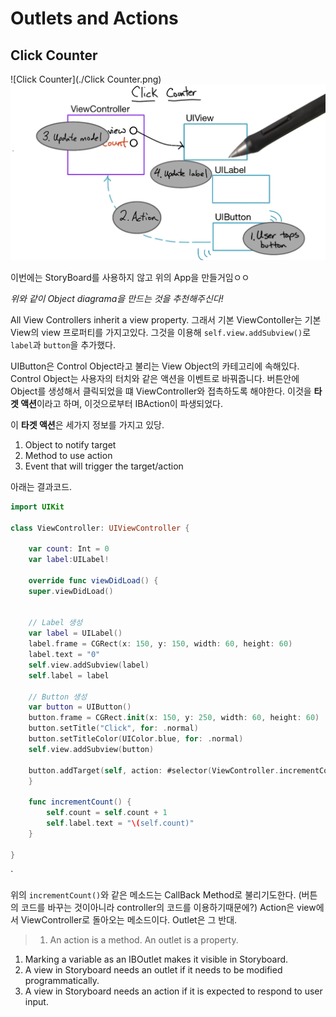 # Outlets and Actions

## Click Counter

![Click Counter](./Click Counter.png) ![Diagram](./Diagram.png) 

이번에는 StoryBoard를 사용하지 않고 위의 App을 만들거임ㅇㅇ

*위와 같이 Object diagrama을 만드는 것을 추천해주신다!* 


All View Controllers inherit a view property. 그래서 기본 ViewContoller는 기본View의 view 프로퍼티를 가지고있다. 그것을 이용해 `self.view.addSubview()`로 `label`과 `button`을 추가했다.

UIButton은 Control Object라고 불리는 View Object의 카테고리에 속해있다. Control Object는 사용자의 터치와 같은 액션을 이벤트로 바꿔줍니다. 버튼안에 Object를 생성해서 클릭되었을 떄 ViewController와 접촉하도록 해야한다. 이것을 **타겟 액션**이라고 하며, 이것으로부터 IBAction이 파생되었다.

이 **타겟 액션**은 세가지 정보를 가지고 있당.  
1. Object to notify target
1. Method to use action
1. Event that will trigger the target/action

아래는 결과코드.
```swift
import UIKit

class ViewController: UIViewController {

    var count: Int = 0
    var label:UILabel!

    override func viewDidLoad() {
    super.viewDidLoad()


    // Label 생성
    var label = UILabel()
    label.frame = CGRect(x: 150, y: 150, width: 60, height: 60)
    label.text = "0"
    self.view.addSubview(label)
    self.label = label

    // Button 생성
    var button = UIButton()
    button.frame = CGRect.init(x: 150, y: 250, width: 60, height: 60)
    button.setTitle("Click", for: .normal)
    button.setTitleColor(UIColor.blue, for: .normal)
    self.view.addSubview(button)

    button.addTarget(self, action: #selector(ViewController.incrementCount), for: UIControlEvents.touchUpInside)
    }

    func incrementCount() {
        self.count = self.count + 1
        self.label.text = "\(self.count)"
    }

}
```
`

위의 `incrementCount()`와 같은 메소드는 CallBack Method로 불리기도한다. (버튼의 코드를 바꾸는 것이아니라 controller의 코드를 이용하기때문에?) Action은 view에서 ViewController로 돌아오는 메소드이다. Outlet은 그 반대.


> 1. An action is a method. An outlet is a property.
1. Marking a variable as an IBOutlet makes it visible in Storyboard.
1. A view in Storyboard needs an outlet if it needs to be modified programmatically.
1. A view in Storyboard needs an action if it is expected to respond to user input.









